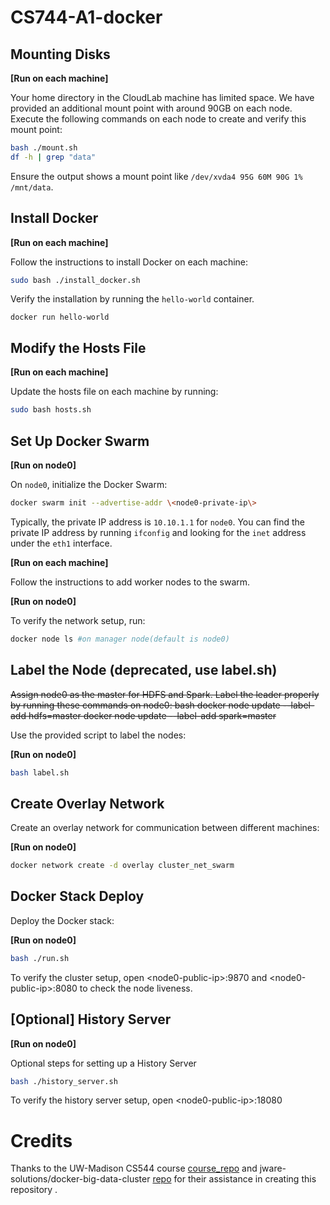 # CS744-A1-docker

## Mounting Disks

**[Run on each machine]**

Your home directory in the CloudLab machine has limited space. We have provided an additional mount point with around 90GB on each node. Execute the following commands on each node to create and verify this mount point:

```bash
bash ./mount.sh
df -h | grep "data"
```

Ensure the output shows a mount point like `/dev/xvda4 95G 60M 90G 1% /mnt/data`.

## Install Docker

**[Run on each machine]**

Follow the instructions to install Docker on each machine:

```bash
sudo bash ./install_docker.sh
```

Verify the installation by running the `hello-world` container.

`docker run hello-world`

## Modify the Hosts File

**[Run on each machine]**

Update the hosts file on each machine by running:

```bash
sudo bash hosts.sh
```

## Set Up Docker Swarm

**[Run on node0]**

On `node0`, initialize the Docker Swarm:

```bash
docker swarm init --advertise-addr \<node0-private-ip\>
```
Typically, the private IP address is `10.10.1.1` for `node0`. You can find the private IP address by running `ifconfig` and looking for the `inet` address under the `eth1` interface.

**[Run on each machine]**

Follow the instructions to add worker nodes to the swarm.

**[Run on node0]**

To verify the network setup, run:

```bash
docker node ls #on manager node(default is node0)
```

## Label the Node (deprecated, use label.sh)

~~Assign node0 as the master for HDFS and Spark. Label the leader properly by running these commands on node0: bash
docker node update --label-add hdfs=master <Node0 Id>
docker node update --label-add spark=master <Node0 Id>~~

Use the provided script to label the nodes:

**[Run on node0]**

```bash
bash label.sh
```

## Create Overlay Network

Create an overlay network for communication between different machines:

**[Run on node0]**

```bash
docker network create -d overlay cluster_net_swarm
```

## Docker Stack Deploy

Deploy the Docker stack:

**[Run on node0]**

```bash
bash ./run.sh
```

To verify the cluster setup, open \<node0-public-ip\>:9870 and  \<node0-public-ip\>:8080 to check the node liveness.

## [Optional] History Server

**[Run on node0]**

Optional steps for setting up a History Server

```bash
bash ./history_server.sh
```

To verify the history server setup, open \<node0-public-ip\>:18080

# Credits

Thanks to the UW-Madison CS544 course [course_repo](https://github.com/cs544-wisc/f23) and jware-solutions/docker-big-data-cluster [repo](https://github.com/jware-solutions/docker-big-data-cluster/tree/master) for their assistance in creating this repository .

